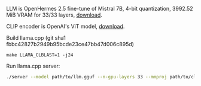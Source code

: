 LLM is OpenHermes 2.5 fine-tune of Mistral 7B, 4-bit quantization, 3992.52 MiB VRAM for 33/33 layers, [download](https://huggingface.co/TheBloke/OpenHermes-2.5-Mistral-7B-GGUF/blob/main/openhermes-2.5-mistral-7b.Q4_K_M.gguf).

CLIP encoder is OpenAI's ViT model, [download](https://huggingface.co/mys/ggml_bakllava-1/resolve/main/mmproj-model-f16.gguf).

Build llama.cpp (git sha1 fbbc42827b2949b95bcde23ce47bb47d006c895d)

```
make LLAMA_CLBLAST=1 -j24
```

Run llama.cpp server:

```bash
./server --model path/to/llm.gguf --n-gpu-layers 33 --mmproj path/to/clip.guuf --ctx-size 32768 --embedding --cont-batching --threads 24
```
